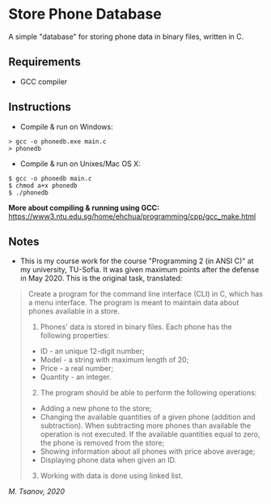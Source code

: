 # Store Phone Database
A simple "database" for storing phone data in binary files, written in C.

## Requirements

- GCC compiler

## Instructions
- Compile & run on Windows:
```
> gcc -o phonedb.exe main.c
> phonedb
```
- Compile & run on Unixes/Mac OS X:
```
$ gcc -o phonedb main.c
$ chmod a+x phonedb
$ ./phonedb
```

**More about compiling & running using GCC:** https://www3.ntu.edu.sg/home/ehchua/programming/cpp/gcc_make.html

## Notes

- This is my course work for the course "Programming 2 (in ANSI C)" at my university, TU-Sofia. It was given maximum points after the defense in May 2020. This is the original task, translated:

> Create a program for the command line interface (CLI) in C, which has a menu interface. The program is meant to maintain data about phones available in a store.
> 
> 1. Phones' data is stored in binary files. Each phone has the following properties:
> 	- ID - an unique 12-digit number;
>	- Model - a string with maximum length of 20;
>	- Price - a real number;
>	- Quantity - an integer.
> 2. The program should be able to perform the following operations:
>	- Adding a new phone to the store;
>	- Changing the available quantities of a given phone (addition and subtraction). When subtracting more phones than available the operation is not executed. If the available quantities equal to zero, the phone is removed from the store;
>	- Showing information about all phones with price above average;
>	- Displaying phone data when given an ID.
> 3. Working with data is done using linked list.

*M. Tsanov, 2020*
